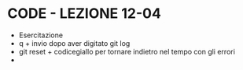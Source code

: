<!-- @format -->

# CODE - LEZIONE 12-04

- Esercitazione
- q + invio dopo aver digitato git log
- git reset + codicegiallo per tornare indietro nel tempo con gli errori
-
